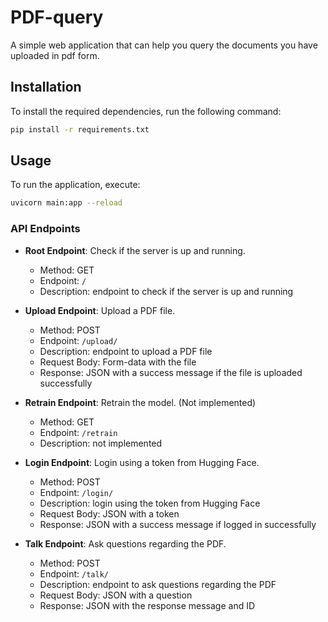 # PDF-query

A simple web application that can help you query the documents you have uploaded in pdf form.
## Installation

To install the required dependencies, run the following command:

```bash
pip install -r requirements.txt
```

## Usage

To run the application, execute:

```bash
uvicorn main:app --reload
```


### API Endpoints

- **Root Endpoint**: Check if the server is up and running.
  - Method: GET
  - Endpoint: `/`
  - Description: endpoint to check if the server is up and running

- **Upload Endpoint**: Upload a PDF file.
  - Method: POST
  - Endpoint: `/upload/`
  - Description: endpoint to upload a PDF file
  - Request Body: Form-data with the file
  - Response: JSON with a success message if the file is uploaded successfully

- **Retrain Endpoint**: Retrain the model. (Not implemented)
  - Method: GET
  - Endpoint: `/retrain`
  - Description: not implemented

- **Login Endpoint**: Login using a token from Hugging Face.
  - Method: POST
  - Endpoint: `/login/`
  - Description: login using the token from Hugging Face
  - Request Body: JSON with a token
  - Response: JSON with a success message if logged in successfully

- **Talk Endpoint**: Ask questions regarding the PDF.
  - Method: POST
  - Endpoint: `/talk/`
  - Description: endpoint to ask questions regarding the PDF
  - Request Body: JSON with a question
  - Response: JSON with the response message and ID



